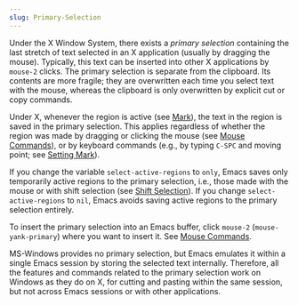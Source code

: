 ```yaml
---
slug: Primary-Selection
---
```


Under the X Window System, there exists a *primary selection* containing the last stretch of text selected in an X application (usually by dragging the mouse). Typically, this text can be inserted into other X applications by `mouse-2` clicks. The primary selection is separate from the clipboard. Its contents are more fragile; they are overwritten each time you select text with the mouse, whereas the clipboard is only overwritten by explicit cut or copy commands.

Under X, whenever the region is active (see [Mark](/docs/emacs/Mark)), the text in the region is saved in the primary selection. This applies regardless of whether the region was made by dragging or clicking the mouse (see [Mouse Commands](/docs/emacs/Mouse-Commands)), or by keyboard commands (e.g., by typing `C-SPC` and moving point; see [Setting Mark](/docs/emacs/Setting-Mark)).

If you change the variable `select-active-regions` to `only`, Emacs saves only temporarily active regions to the primary selection, i.e., those made with the mouse or with shift selection (see [Shift Selection](/docs/emacs/Shift-Selection)). If you change `select-active-regions` to `nil`, Emacs avoids saving active regions to the primary selection entirely.

To insert the primary selection into an Emacs buffer, click `mouse-2` (`mouse-yank-primary`) where you want to insert it. See [Mouse Commands](/docs/emacs/Mouse-Commands).

MS-Windows provides no primary selection, but Emacs emulates it within a single Emacs session by storing the selected text internally. Therefore, all the features and commands related to the primary selection work on Windows as they do on X, for cutting and pasting within the same session, but not across Emacs sessions or with other applications.

